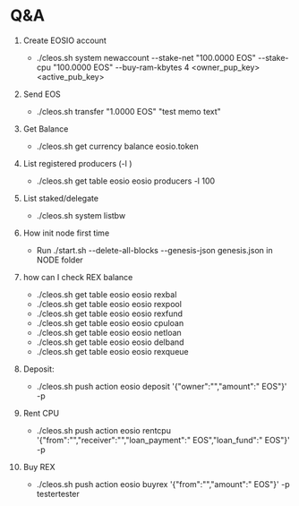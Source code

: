# Q&A


1. Create EOSIO account
	- ./cleos.sh system newaccount --stake-net "100.0000 EOS" --stake-cpu "100.0000 EOS" --buy-ram-kbytes 4 <your accountr> <new account> <owner_pup_key> <active_pub_key>
2. Send EOS
	- ./cleos.sh transfer <your account>  <receiver account> "1.0000 EOS" "test memo text"
3. Get Balance
	- ./cleos.sh get currency balance eosio.token <account name>
4. List registered producers (-l <limit>)
	- ./cleos.sh get table eosio eosio producers -l 100
5. List staked/delegate
	- ./cleos.sh system listbw <account>
6. How init node first time 
	- Run ./start.sh --delete-all-blocks --genesis-json genesis.json in NODE folder
7. how can I check  REX balance
	- ./cleos.sh get table eosio eosio rexbal
	- ./cleos.sh get table eosio eosio rexpool
	- ./cleos.sh get table eosio eosio rexfund
	- ./cleos.sh get table eosio eosio cpuloan
	- ./cleos.sh get table eosio eosio netloan
	- ./cleos.sh get table eosio eosio delband
	- ./cleos.sh get table eosio eosio rexqueue
8. Deposit:
	- ./cleos.sh push action eosio deposit '{"owner":"<YOUR ACC>","amount":"<AMOUNT> EOS"}' -p <YOUR ACC>

9. Rent CPU
	- ./cleos.sh push action eosio rentcpu '{"from":"<YOUR ACC>","receiver":"<YOUR OR SOMEOENE ACC>","loan_payment":"<AMOUNT> EOS","loan_fund":"<AMOUNT> EOS"}' -p <YOUR ACC>

10. Buy REX
	- ./cleos.sh push action eosio buyrex '{"from":"<YOUR ACC>","amount":"<AMOUNT> EOS"}' -p testertester


